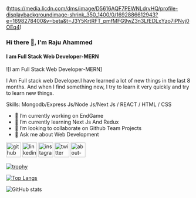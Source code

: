 (https://media.licdn.com/dms/image/D5616AQF7PEWNLdrvHQ/profile-displaybackgroundimage-shrink_350_1400/0/1692886612943?e=1698278400&v=beta&t=J3Y5KrtRFT_pmfMFG9wZ3n3LfEDLxYzo7iPNvj0OEq4)
### Hi there 👋, I'm Raju Ahammed
#### I am Full Stack Web Developer-MERN
![I am Full Stack Web Developer-MERN]

I Am Full stack web Developer.I have learned a lot of new things in the last 8 months. And when I find something new, I try to learn it very quickly and try to learn new things.

Skills: Mongodb/Express Js/Node Js/Next Js / REACT  / HTML / CSS

- 🔭 I’m currently working on EndGame 
- 🌱 I’m currently learning Next Js And Redux 
- 👯 I’m looking to collaborate on Github Team Projects 
- 💬 Ask me about Web Development 


[<img src='https://cdn.jsdelivr.net/npm/simple-icons@3.0.1/icons/github.svg' alt='github' height='40'>](https://github.com/https://github.com/raju720190r)  [<img src='https://cdn.jsdelivr.net/npm/simple-icons@3.0.1/icons/linkedin.svg' alt='linkedin' height='40'>](https://www.linkedin.com/in/https://www.linkedin.com/in/md-raju-ahammed-199226211//)  [<img src='https://cdn.jsdelivr.net/npm/simple-icons@3.0.1/icons/instagram.svg' alt='instagram' height='40'>](https://www.instagram.com/https://www.instagram.com/raju420r//)  [<img src='https://cdn.jsdelivr.net/npm/simple-icons@3.0.1/icons/twitter.svg' alt='twitter' height='40'>](https://twitter.com/https://twitter.com/raju720190r)  [<img src='https://cdn.jsdelivr.net/npm/simple-icons@3.0.1/icons/about-dot-me.svg' alt='about-dot-me' height='40'>](https://raju-ahammed.web.app/)  

[![trophy](https://github-profile-trophy.vercel.app/?username=https://github.com/raju720190r)](https://github.com/ryo-ma/github-profile-trophy)

[![Top Langs](https://github-readme-stats.vercel.app/api/top-langs/?username=https://github.com/raju720190r)](https://github.com/anuraghazra/github-readme-stats)

![GitHub stats](https://github-readme-stats.vercel.app/api?username=https://github.com/raju720190r&show_icons=true)  

